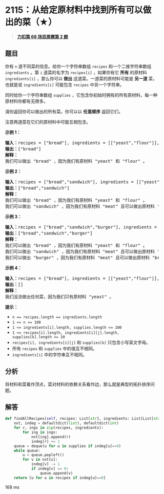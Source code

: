 # 2115：从给定原材料中找到所有可以做出的菜（★）


> <u>**[力扣第 68 场双周赛第 2 题](https://leetcode.cn/problems/find-all-possible-recipes-from-given-supplies/)**</u>

## 题目

<p>你有 <code>n</code> 道不同菜的信息。给你一个字符串数组 <code>recipes</code> 和一个二维字符串数组 <code>ingredients</code> 。第 <code>i</code> 道菜的名字为 <code>recipes[i]</code> ，如果你有它 <strong>所有</strong> 的原材料 <code>ingredients[i]</code> ，那么你可以 <strong>做出</strong> 这道菜。一道菜的原材料可能是 <strong>另一道</strong> 菜，也就是说 <code>ingredients[i]</code> 可能包含 <code>recipes</code> 中另一个字符串。</p>

<p>同时给你一个字符串数组 <code>supplies</code> ，它包含你初始时拥有的所有原材料，每一种原材料你都有无限多。</p>

<p>请你返回你可以做出的所有菜。你可以以 <strong>任意顺序</strong> 返回它们。</p>

<p>注意两道菜在它们的原材料中可能互相包含。</p>



<p><strong>示例 1：</strong></p>

<pre><b>输入：</b>recipes = ["bread"], ingredients = [["yeast","flour"]], supplies = ["yeast","flour","corn"]
<b>输出：</b>["bread"]
<strong>解释：</strong>
我们可以做出 "bread" ，因为我们有原材料 "yeast" 和 "flour" 。
</pre>

<p><strong>示例 2：</strong></p>

<pre><b>输入：</b>recipes = ["bread","sandwich"], ingredients = [["yeast","flour"],["bread","meat"]], supplies = ["yeast","flour","meat"]
<b>输出：</b>["bread","sandwich"]
<strong>解释：</strong>
我们可以做出 "bread" ，因为我们有原材料 "yeast" 和 "flour" 。
我们可以做出 "sandwich" ，因为我们有原材料 "meat" 且可以做出原材料 "bread" 。
</pre>

<p><strong>示例 3：</strong></p>

<pre><b>输入：</b>recipes = ["bread","sandwich","burger"], ingredients = [["yeast","flour"],["bread","meat"],["sandwich","meat","bread"]], supplies = ["yeast","flour","meat"]
<b>输出：</b>["bread","sandwich","burger"]
<strong>解释：</strong>
我们可以做出 "bread" ，因为我们有原材料 "yeast" 和 "flour" 。
我们可以做出 "sandwich" ，因为我们有原材料 "meat" 且可以做出原材料 "bread" 。
我们可以做出 "burger" ，因为我们有原材料 "meat" 且可以做出原材料 "bread" 和 "sandwich" 。
</pre>

<p><strong>示例 4：</strong></p>

<pre><b>输入：</b>recipes = ["bread"], ingredients = [["yeast","flour"]], supplies = ["yeast"]
<b>输出：</b>[]
<strong>解释：</strong>
我们没法做出任何菜，因为我们只有原材料 "yeast" 。
</pre>



<p><strong>提示：</strong></p>

<ul>
<li><code>n == recipes.length == ingredients.length</code></li>
<li><code>1 &lt;= n &lt;= 100</code></li>
<li><code>1 &lt;= ingredients[i].length, supplies.length &lt;= 100</code></li>
<li><code>1 &lt;= recipes[i].length, ingredients[i][j].length, supplies[k].length &lt;= 10</code></li>
<li><code>recipes[i], ingredients[i][j]</code> 和 <code>supplies[k]</code> 只包含小写英文字母。</li>
<li>所有 <code>recipes</code> 和 <code>supplies</code> 中的值互不相同。</li>
<li><code>ingredients[i]</code> 中的字符串互不相同。</li>
</ul>


## 分析

将材料和菜看作顶点，菜对材料的依赖关系看作边，那么就是典型的拓扑排序问题。



## 解答

```python
def findAllRecipes(self, recipes: List[str], ingredients: List[List[str]], supplies: List[str]) -> List[str]:
    nxt, indeg = defaultdict(list), defaultdict(int)
    for r, ings in zip(recipes, ingredients):
        for ing in ings:
            nxt[ing].append(r)
            indeg[r] += 1
    queue = deque(u for u in supplies if indeg[u]==0)
    while queue:
        u = queue.popleft()
        for v in nxt[u]:
            indeg[v] -= 1
            if indeg[v] == 0:
                queue.append(v)
    return [u for u in recipes if indeg[u]==0]
```
168 ms
